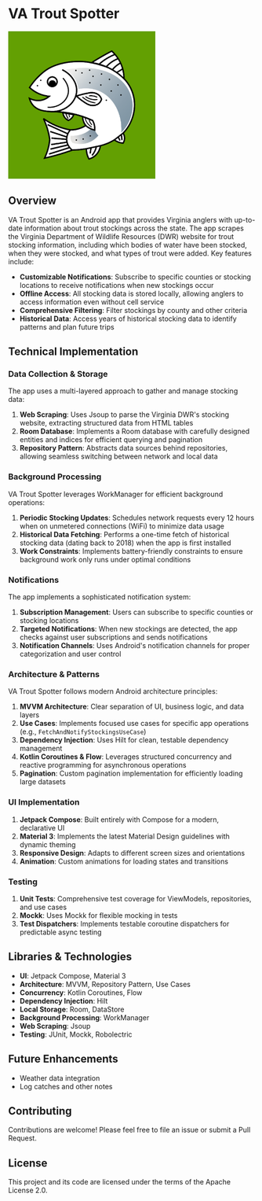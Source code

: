 # VA Trout Spotter

<img src="app/src/main/ic_launcher-playstore.png" width="300">

## Overview

VA Trout Spotter is an Android app that provides Virginia anglers with up-to-date information about trout stockings across the state. The app scrapes the Virginia Department of Wildlife Resources (DWR) website for trout stocking information, including which bodies of water have been stocked, when they were stocked, and what types of trout were added. Key features include:

- **Customizable Notifications**: Subscribe to specific counties or stocking locations to receive notifications when new stockings occur
- **Offline Access**: All stocking data is stored locally, allowing anglers to access information even without cell service
- **Comprehensive Filtering**: Filter stockings by county and other criteria
- **Historical Data**: Access years of historical stocking data to identify patterns and plan future trips

## Technical Implementation

### Data Collection & Storage

The app uses a multi-layered approach to gather and manage stocking data:

1. **Web Scraping**: Uses Jsoup to parse the Virginia DWR's stocking website, extracting structured data from HTML tables
2. **Room Database**: Implements a Room database with carefully designed entities and indices for efficient querying and pagination
3. **Repository Pattern**: Abstracts data sources behind repositories, allowing seamless switching between network and local data

### Background Processing

VA Trout Spotter leverages WorkManager for efficient background operations:

1. **Periodic Stocking Updates**: Schedules network requests every 12 hours when on unmetered connections (WiFi) to minimize data usage
2. **Historical Data Fetching**: Performs a one-time fetch of historical stocking data (dating back to 2018) when the app is first installed
3. **Work Constraints**: Implements battery-friendly constraints to ensure background work only runs under optimal conditions

### Notifications

The app implements a sophisticated notification system:

1. **Subscription Management**: Users can subscribe to specific counties or stocking locations
2. **Targeted Notifications**: When new stockings are detected, the app checks against user subscriptions and sends notifications
3. **Notification Channels**: Uses Android's notification channels for proper categorization and user control

### Architecture & Patterns

VA Trout Spotter follows modern Android architecture principles:

1. **MVVM Architecture**: Clear separation of UI, business logic, and data layers
2. **Use Cases**: Implements focused use cases for specific app operations (e.g., `FetchAndNotifyStockingsUseCase`)
3. **Dependency Injection**: Uses Hilt for clean, testable dependency management
4. **Kotlin Coroutines & Flow**: Leverages structured concurrency and reactive programming for asynchronous operations
5. **Pagination**: Custom pagination implementation for efficiently loading large datasets

### UI Implementation

1. **Jetpack Compose**: Built entirely with Compose for a modern, declarative UI
2. **Material 3**: Implements the latest Material Design guidelines with dynamic theming
3. **Responsive Design**: Adapts to different screen sizes and orientations
4. **Animation**: Custom animations for loading states and transitions

### Testing

1. **Unit Tests**: Comprehensive test coverage for ViewModels, repositories, and use cases
2. **Mockk**: Uses Mockk for flexible mocking in tests
3. **Test Dispatchers**: Implements testable coroutine dispatchers for predictable async testing

## Libraries & Technologies

- **UI**: Jetpack Compose, Material 3
- **Architecture**: MVVM, Repository Pattern, Use Cases
- **Concurrency**: Kotlin Coroutines, Flow
- **Dependency Injection**: Hilt
- **Local Storage**: Room, DataStore
- **Background Processing**: WorkManager
- **Web Scraping**: Jsoup
- **Testing**: JUnit, Mockk, Robolectric

## Future Enhancements

- Weather data integration
- Log catches and other notes

## Contributing

Contributions are welcome! Please feel free to file an issue or submit a Pull Request.

## License

This project and its code are licensed under the terms of the Apache License 2.0.
